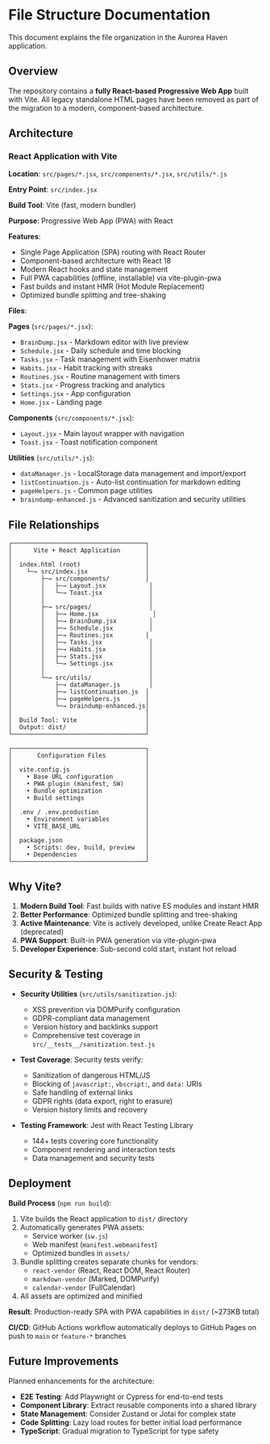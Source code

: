 # File Structure Documentation

This document explains the file organization in the Aurorea Haven application.

## Overview

The repository contains a **fully React-based Progressive Web App** built with Vite. All legacy standalone HTML pages have been removed as part of the migration to a modern, component-based architecture.

## Architecture

### React Application with Vite

**Location**: `src/pages/*.jsx`, `src/components/*.jsx`, `src/utils/*.js`

**Entry Point**: `src/index.jsx`

**Build Tool**: Vite (fast, modern bundler)

**Purpose**: Progressive Web App (PWA) with React

**Features**:

- Single Page Application (SPA) routing with React Router
- Component-based architecture with React 18
- Modern React hooks and state management
- Full PWA capabilities (offline, installable) via vite-plugin-pwa
- Fast builds and instant HMR (Hot Module Replacement)
- Optimized bundle splitting and tree-shaking

**Files**:

**Pages** (`src/pages/*.jsx`):

- `BrainDump.jsx` - Markdown editor with live preview
- `Schedule.jsx` - Daily schedule and time blocking
- `Tasks.jsx` - Task management with Eisenhower matrix
- `Habits.jsx` - Habit tracking with streaks
- `Routines.jsx` - Routine management with timers
- `Stats.jsx` - Progress tracking and analytics
- `Settings.jsx` - App configuration
- `Home.jsx` - Landing page

**Components** (`src/components/*.jsx`):

- `Layout.jsx` - Main layout wrapper with navigation
- `Toast.jsx` - Toast notification component

**Utilities** (`src/utils/*.js`):

- `dataManager.js` - LocalStorage data management and import/export
- `listContinuation.js` - Auto-list continuation for markdown editing
- `pageHelpers.js` - Common page utilities
- `braindump-enhanced.js` - Advanced sanitization and security utilities

## File Relationships

```text
┌─────────────────────────────────────┐
│      Vite + React Application       │
│                                     │
│  index.html (root)                  │
│    └─→ src/index.jsx                │
│        ├─→ src/components/          │
│        │   ├─→ Layout.jsx            │
│        │   └─→ Toast.jsx             │
│        │                             │
│        ├─→ src/pages/                │
│        │   ├─→ Home.jsx               │
│        │   ├─→ BrainDump.jsx         │
│        │   ├─→ Schedule.jsx          │
│        │   ├─→ Routines.jsx         │
│        │   ├─→ Tasks.jsx             │
│        │   ├─→ Habits.jsx            │
│        │   ├─→ Stats.jsx             │
│        │   └─→ Settings.jsx          │
│        │                             │
│        └─→ src/utils/                │
│            ├─→ dataManager.js        │
│            ├─→ listContinuation.js  │
│            ├─→ pageHelpers.js       │
│            └─→ braindump-enhanced.js│
│                                     │
│  Build Tool: Vite                   │
│  Output: dist/                      │
└─────────────────────────────────────┘

┌─────────────────────────────────────┐
│       Configuration Files           │
│                                     │
│  vite.config.js                     │
│    • Base URL configuration         │
│    • PWA plugin (manifest, SW)      │
│    • Bundle optimization            │
│    • Build settings                 │
│                                     │
│  .env / .env.production             │
│    • Environment variables          │
│    • VITE_BASE_URL                  │
│                                     │
│  package.json                       │
│    • Scripts: dev, build, preview   │
│    • Dependencies                   │
└─────────────────────────────────────┘
```

## Why Vite?

1. **Modern Build Tool**: Fast builds with native ES modules and instant HMR
2. **Better Performance**: Optimized bundle splitting and tree-shaking
3. **Active Maintenance**: Vite is actively developed, unlike Create React App (deprecated)
4. **PWA Support**: Built-in PWA generation via vite-plugin-pwa
5. **Developer Experience**: Sub-second cold start, instant hot reload

## Security & Testing

- **Security Utilities** (`src/utils/sanitization.js`):
  - XSS prevention via DOMPurify configuration
  - GDPR-compliant data management
  - Version history and backlinks support
  - Comprehensive test coverage in `src/__tests__/sanitization.test.js`

- **Test Coverage**: Security tests verify:
  - Sanitization of dangerous HTML/JS
  - Blocking of `javascript:`, `vbscript:`, and `data:` URIs
  - Safe handling of external links
  - GDPR rights (data export, right to erasure)
  - Version history limits and recovery

- **Testing Framework**: Jest with React Testing Library
  - 144+ tests covering core functionality
  - Component rendering and interaction tests
  - Data management and security tests

## Deployment

**Build Process** (`npm run build`):

1. Vite builds the React application to `dist/` directory
2. Automatically generates PWA assets:
   - Service worker (`sw.js`)
   - Web manifest (`manifest.webmanifest`)
   - Optimized bundles in `assets/`
3. Bundle splitting creates separate chunks for vendors:
   - `react-vendor` (React, React DOM, React Router)
   - `markdown-vendor` (Marked, DOMPurify)
   - `calendar-vendor` (FullCalendar)
4. All assets are optimized and minified

**Result**: Production-ready SPA with PWA capabilities in `dist/` (~273KB total)

**CI/CD**: GitHub Actions workflow automatically deploys to GitHub Pages on push to `main` or `feature-*` branches

## Future Improvements

Planned enhancements for the architecture:

- **E2E Testing**: Add Playwright or Cypress for end-to-end tests
- **Component Library**: Extract reusable components into a shared library
- **State Management**: Consider Zustand or Jotai for complex state
- **Code Splitting**: Lazy load routes for better initial load performance
- **TypeScript**: Gradual migration to TypeScript for type safety
